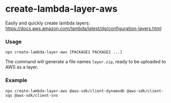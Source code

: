 # create-lambda-layer-aws

Easily and quickly create lambda layers: https://docs.aws.amazon.com/lambda/latest/dg/configuration-layers.html

### Usage

```
npx create-lambda-layer-aws [PACKAGE1 PACKAGE2 ...]
```

The command will generate a file names `layer.zip`, ready to be uploaded to AWS as a layer.

### Example

```
npx create-lambda-layer-aws @aws-sdk/client-dynamodb @aws-sdk/client-sqs @aws-sdk/client-sns
```
